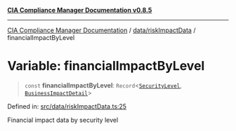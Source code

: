[**CIA Compliance Manager Documentation v0.8.5**](../../../README.md)

***

[CIA Compliance Manager Documentation](../../../modules.md) / [data/riskImpactData](../README.md) / financialImpactByLevel

# Variable: financialImpactByLevel

> `const` **financialImpactByLevel**: `Record`\<[`SecurityLevel`](../../../types/cia/type-aliases/SecurityLevel.md), [`BusinessImpactDetail`](../../../types/cia-services/interfaces/BusinessImpactDetail.md)\>

Defined in: [src/data/riskImpactData.ts:25](https://github.com/Hack23/cia-compliance-manager/blob/3ae0301247f765ba03c8c0fe645db4718bb8af76/src/data/riskImpactData.ts#L25)

Financial impact data by security level
